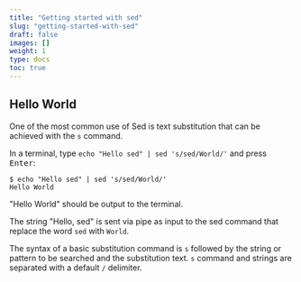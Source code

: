 ```yaml
---
title: "Getting started with sed"
slug: "getting-started-with-sed"
draft: false
images: []
weight: 1
type: docs
toc: true
---
```


## Hello World
One of the most common use of Sed is text substitution that can be achieved with the `s` command. 

In a terminal, type `echo "Hello sed" | sed 's/sed/World/'` and press <kbd>Enter</kbd>:

    $ echo "Hello sed" | sed 's/sed/World/'
    Hello World

"Hello World" should be output to the terminal.

The string "Hello, sed" is sent via pipe as input to the sed command that replace the word `sed` with `World`.

The syntax of a basic substitution command is `s` followed by the string or pattern to be searched and the substitution text. `s` command and strings are separated with a default `/` delimiter.


